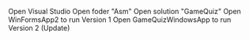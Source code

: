 Open Visual Studio
Open foder "Asm"
Open solution "GameQuiz"
Open WinFormsApp2 to run Version 1
Open GameQuizWindowsApp to run Version 2 (Update)
